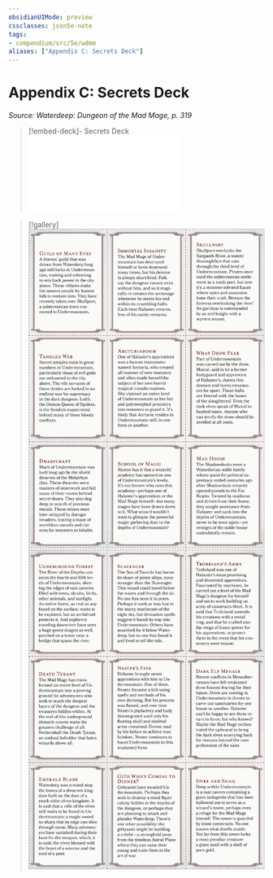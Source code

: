 ```yaml
---
obsidianUIMode: preview
cssclasses: json5e-note
tags:
- compendium/src/5e/wdmm
aliases: ["Appendix C: Secrets Deck"]
---
```

# Appendix C: Secrets Deck
*Source: Waterdeep: Dungeon of the Mad Mage, p. 319* 

> [!embed-deck]- Secrets Deck
> ![Secrets Deck](/3-Mechanics/CLI/decks/secrets-deck-wdmm.md)

> [!gallery]
> ![Printable Cards](https://raw.githubusercontent.com/5etools-mirror-2/5etools-img/main/adventure/WDMM/088-26-01.webp#gallery)
> ![Printable Cards](https://raw.githubusercontent.com/5etools-mirror-2/5etools-img/main/adventure/WDMM/089-26-02.webp#gallery)